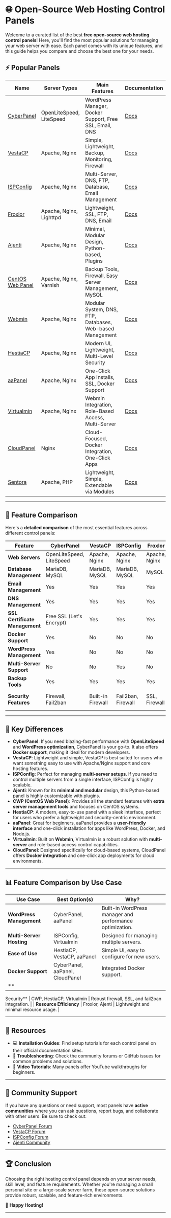 # 🌐 Open-Source Web Hosting Control Panels

Welcome to a curated list of the best **free open-source web hosting control panels**! Here, you'll find the most popular solutions for managing your web server with ease. Each panel comes with its unique features, and this guide helps you compare and choose the best one for your needs.

## ⚡️ Popular Panels

| Name            | Server Types        | Main Features                                      | Documentation           |
|-----------------|---------------------|----------------------------------------------------|-------------------------|
| [CyberPanel](https://cyberpanel.net) | OpenLiteSpeed, LiteSpeed | WordPress Manager, Docker Support, Free SSL, Email, DNS | [Docs](https://docs.cyberpanel.net/) |
| [VestaCP](https://vestacp.com) | Apache, Nginx           | Simple, Lightweight, Backup, Monitoring, Firewall         | [Docs](https://vestacp.com/docs/) |
| [ISPConfig](https://ispconfig.org) | Apache, Nginx           | Multi-Server, DNS, FTP, Database, Email Management        | [Docs](https://ispconfig.org/documentation/) |
| [Froxlor](https://froxlor.org) | Apache, Nginx, Lighttpd | Lightweight, SSL, FTP, DNS, Email                          | [Docs](https://froxlor.readthedocs.io/) |
| [Ajenti](https://ajenti.org) | Apache, Nginx           | Minimal, Modular Design, Python-based, Plugins            | [Docs](https://ajenti.org/docs/) |
| [CentOS Web Panel](http://centos-webpanel.com) | Apache, Nginx, Varnish   | Backup Tools, Firewall, Easy Server Management, MySQL     | [Docs](http://wiki.centos-webpanel.com/) |
| [Webmin](https://webmin.com) | Apache, Nginx           | Modular System, DNS, FTP, Databases, Web-based Management | [Docs](http://www.webmin.com/docs.html) |
| [HestiaCP](https://hestiacp.com) | Apache, Nginx           | Modern UI, Lightweight, Multi-Level Security              | [Docs](https://docs.hestiacp.com/) |
| [aaPanel](https://aapanel.com) | Apache, Nginx           | One-Click App Installs, SSL, Docker Support               | [Docs](https://aapanel.com/docs.html) |
| [Virtualmin](https://virtualmin.com) | Apache, Nginx           | Webmin Integration, Role-Based Access, Multi-Server       | [Docs](https://virtualmin.com/documentation/) |
| [CloudPanel](https://cloudpanel.io) | Nginx                   | Cloud-Focused, Docker Integration, One-Click Apps         | [Docs](https://cloudpanel.io/docs/) |
| [Sentora](http://www.sentora.org) | Apache, PHP             | Lightweight, Simple, Extendable via Modules               | [Docs](http://docs.sentora.org/) |

---

## 🎯 Feature Comparison

Here's a **detailed comparison** of the most essential features across different control panels:

| Feature                               | CyberPanel            | VestaCP           | ISPConfig         | Froxlor           | Ajenti          | CWP              | Webmin           | HestiaCP         | aaPanel          | Virtualmin       | CloudPanel       | Sentora         |
|---------------------------------------|-----------------------|-------------------|-------------------|-------------------|-----------------|------------------|------------------|------------------|------------------|------------------|------------------|-----------------|
| **Web Servers**                       | OpenLiteSpeed, LiteSpeed | Apache, Nginx     | Apache, Nginx     | Apache, Nginx     | Apache, Nginx   | Apache, Nginx    | Apache, Nginx    | Apache, Nginx    | Apache, Nginx    | Apache, Nginx    | Nginx            | Apache, PHP     |
| **Database Management**               | MariaDB, MySQL         | MariaDB, MySQL    | MariaDB, MySQL    | MySQL             | MariaDB, MySQL  | MariaDB, MySQL   | MariaDB, MySQL   | MariaDB, MySQL   | MariaDB, MySQL   | MariaDB, MySQL   | MariaDB          | MySQL           |
| **Email Management**                  | Yes                   | Yes               | Yes               | Yes               | Yes             | Yes              | Yes              | Yes              | Yes              | Yes              | No               | Yes             |
| **DNS Management**                    | Yes                   | Yes               | Yes               | Yes               | Yes             | Yes              | Yes              | Yes              | Yes              | Yes              | Yes              | Yes             |
| **SSL Certificate Management**        | Free SSL (Let's Encrypt) | Yes              | Yes               | Yes               | Yes             | Yes              | Yes              | Yes              | Yes              | Yes              | Yes              | Yes             |
| **Docker Support**                    | Yes                   | No                | No                | No                | No              | No               | No               | No               | Yes              | No               | Yes              | No              |
| **WordPress Management**              | Yes                   | No                | No                | No                | No              | No               | No               | No               | Yes              | No               | No               | No              |
| **Multi-Server Support**              | No                    | No                | Yes               | No                | No              | No               | Yes              | No               | No               | Yes              | Yes              | No              |
| **Backup Tools**                      | Yes                   | Yes               | Yes               | Yes               | Yes             | Yes              | Yes              | Yes              | Yes              | Yes              | Yes              | Yes             |
| **Security Features**                 | Firewall, Fail2ban     | Built-in Firewall | Fail2ban, Firewall| SSL, Firewall     | Fail2ban        | Firewall, CSF    | Firewall         | Built-in Firewall| Free SSL, Firewall| Fail2ban         | Free SSL, Security| Basic Security  |

---

## 🌟 Key Differences

- **CyberPanel**: If you need blazing-fast performance with **OpenLiteSpeed** and **WordPress optimization**, CyberPanel is your go-to. It also offers **Docker support**, making it ideal for modern developers.
- **VestaCP**: Lightweight and simple, VestaCP is best suited for users who want something easy to use with Apache/Nginx support and core hosting features.
- **ISPConfig**: Perfect for managing **multi-server setups**. If you need to control multiple servers from a single interface, ISPConfig is highly scalable.
- **Ajenti**: Known for its **minimal and modular** design, this Python-based panel is highly customizable with plugins.
- **CWP (CentOS Web Panel)**: Provides all the standard features with **extra server management tools** and focuses on CentOS systems.
- **HestiaCP**: A modern, easy-to-use panel with a sleek interface, perfect for users who prefer a lightweight and security-centric environment.
- **aaPanel**: Great for beginners, aaPanel provides a **user-friendly interface** and one-click installation for apps like WordPress, Docker, and Node.js.
- **Virtualmin**: Built on **Webmin**, Virtualmin is a robust solution with **multi-server** and role-based access control capabilities.
- **CloudPanel**: Designed specifically for cloud-based systems, CloudPanel offers **Docker integration** and one-click app deployments for cloud environments.

---

## 📊 Feature Comparison by Use Case

| Use Case                | Best Option(s)                | Why?                                                    |
|-------------------------|-------------------------------|---------------------------------------------------------|
| **WordPress Management** | CyberPanel, aaPanel           | Built-in WordPress manager and performance optimization. |
| **Multi-Server Hosting** | ISPConfig, Virtualmin         | Designed for managing multiple servers.                  |
| **Ease of Use**          | HestiaCP, VestaCP, aaPanel    | Simple UI, easy to configure for new users.              |
| **Docker Support**       | CyberPanel, aaPanel, CloudPanel | Integrated Docker support.                              |
| **

Security**             | CWP, HestiaCP, Virtualmin     | Robust firewall, SSL, and fail2ban integration.          |
| **Resource Efficiency**  | Froxlor, Ajenti               | Lightweight and minimal resource usage.                  |

---

## 📖 Resources

- 💻 **Installation Guides**: Find setup tutorials for each control panel on their official documentation sites.
- 🔧 **Troubleshooting**: Check the community forums or GitHub issues for common problems and solutions.
- 🎥 **Video Tutorials**: Many panels offer YouTube walkthroughs for beginners.

---

## 👥 Community Support

If you have any questions or need support, most panels have **active communities** where you can ask questions, report bugs, and collaborate with other users. Be sure to check out:

- [CyberPanel Forum](https://forums.cyberpanel.net/)
- [VestaCP Forum](https://forum.vestacp.com/)
- [ISPConfig Forum](https://forum.ispconfig.org/)
- [Ajenti Community](https://community.ajenti.org/)

---

## 🏆 Conclusion

Choosing the right hosting control panel depends on your server needs, skill level, and feature requirements. Whether you're managing a small personal site or a large-scale server farm, these open-source solutions provide robust, scalable, and feature-rich environments.

🚀 **Happy Hosting!**

---
